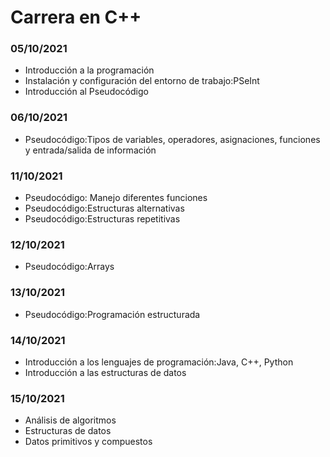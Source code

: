 # Carrera en C++

### 05/10/2021 ###
 - Introducción a la programación
 - Instalación y configuración del entorno de trabajo:PSeInt
 - Introducción al Pseudocódigo

### 06/10/2021 ###
 - Pseudocódigo:Tipos de variables, operadores, asignaciones, funciones y entrada/salida de información

### 11/10/2021 ###
 - Pseudocódigo: Manejo diferentes funciones
 - Pseudocódigo:Estructuras alternativas
 - Pseudocódigo:Estructuras repetitivas
 
### 12/10/2021 ###
 - Pseudocódigo:Arrays
 
### 13/10/2021 ###
 - Pseudocódigo:Programación estructurada

### 14/10/2021 ###
 - Introducción a los lenguajes de programación:Java, C++, Python
 - Introducción a las estructuras de datos
 
 ### 15/10/2021 ###
 - Análisis de algoritmos
 - Estructuras de datos
 - Datos primitivos y compuestos
